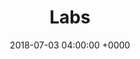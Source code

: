 ---
title: 'Labs'
name: "labs"
language: en
published: true
description: "Projects we’re working on."
date: 2018-07-03 04:00:00 +0000
tags: []
layout: "pages/labs"
image: "/uploads/labs/leadgate-open-tab.png"
sections:
- template: "overview"
  class: "padding-l-top"
  title: "Fullstack Labs"
  paragraph: "Projects and experiments we are working on."
- template: "related_work"
  class: "padding-l"
  grid:
    layout: "grid"
    tabs: false
    columns: "3"
- template: "expand-contact"
  class: "cta-toggle"
  subtitle: "Get Started"
  title: "From presentation design to new brand strategy, we’ve got you covered."
  form:
  - template: "contact"
    fields:
---